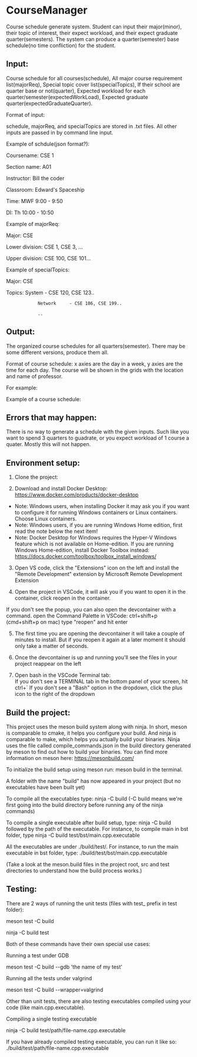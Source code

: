 # CourseManager
Course schedule generate system. Student can input their major(minor), their topic of interest, their expect workload, and their expect graduate quarter(semesters). The system can produce a quarter(semester) base schedule(no time confliction) for the student.

## Input: 
Course schedule for all courses(schedule), All major course requirement list(majorReq), Special topic cover list(specialTopics), If their school are quarter base or not(quarter), Expected workload for each quarter/semester(expectedWorkLoad), Expected graduate quarter(expectedGraduateQuarter).

Format of input:

schedule, majorReq, and specialTopics are stored in .txt files. All other inputs are passed in by command line input.

Example of schdule(json format?):

Coursename:     CSE 1

Section name:   A01

Instructor:     Bill the coder

Classroom:      Edward's Spaceship 

Time:           MWF 9:00 - 9:50

DI:             Th 10:00 - 10:50


Example of majorReq:

Major:          CSE

Lower division: CSE 1, CSE 3, ...

Upper division: CSE 100, CSE 101...


Example of specialTopics:

Major:          CSE

Topics:         System      - CSE 120, CSE 123..

                Network     - CSE 186, CSE 199..

                ..


## Output: 
The organized course schedules for all quarters(semester). There may be some different versions, produce them all.

Format of course schedule: x axies are the day in a week, y axies are the time for each day. The course will be shown in the grids with the location and name of professor.

For example: 	 

Example of a course schedule:


## Errors that may happen:
There is no way to generate a schedule with the given inputs. Such like you want to spend 3 quarters to guadrate, or you expect workload of 1 course a quater. Mostly this will not happen.



## Environment setup:
1.	Clone the project: 

2.	Download and install Docker Desktop: https://www.docker.com/products/docker-desktop
-	Note: Windows users, when installing Docker it may ask you if you want to configure it for running Windows containers or Linux containers. Choose Linux containers.
-	Note: Windows users, if you are running Windows Home edition, first read the note below the next item!
-	Note: Docker Desktop for Windows requires the Hyper-V Windows feature which is not available on Home-edition. If you are running Windows Home-edition, install Docker Toolbox instead: https://docs.docker.com/toolbox/toolbox_install_windows/

3.	Open VS code, click the "Extensions" icon on the left and install the "Remote Development" extension by Microsoft Remote Development Extension

4.	Open the project in VSCode, it will ask you if you want to open it in the container, click reopen in the container.

If you don't see the popup, you can also open the devcontainer with a command.
open the Command Palette in VSCode: ctrl+shift+p (cmd+shift+p on mac)
type "reopen" and hit enter

5.	The first time you are opening the devcontainer it will take a couple of minutes to install. But if you reopen it again at a later moment it should only take a matter of seconds.

6.	Once the devcontainer is up and running you'll see the files in your project reappear on the left


7.	Open bash in the VSCode Terminal tab:  
If you don't see a TERMINAL tab in the bottom panel of your screen, hit ctrl+`
If you don't see a "Bash" option in the dropdown, click the plus icon to the right of the dropdown

## Build the project:
This project uses the meson build system along with ninja. In short, meson is comparable to cmake, it helps you configure your build. And ninja is comparable to make, which helps you actually build your binaries. Ninja uses the file called compile_commands.json in the build directory generated by meson to find out how to build your binaries. You can find more information on meson here: https://mesonbuild.com/

To initialize the build setup using meson run: meson build in the terminal.

A folder with the name "build" has now appeared in your project (but no executables have been built yet)

To compile all the executables type: ninja -C build (-C build means we're first going into the build directory before running any of the ninja commands)

To compile a single executable after build setup, type: ninja -C build followed by the path of the executable. For instance, to compile main in bst folder, type ninja -C build test/bst/main.cpp.executable

All the executables are under ./build/test/. For instance, to run the main executable in bst folder, type: ./build/test/bst/main.cpp.executable

(Take a look at the meson.build files in the project root, src and test directories to understand how the build process works.)

## Testing:
There are 2 ways of running the unit tests (files with test_ prefix in test folder):

meson test -C build

ninja -C build test

Both of these commands have their own special use cases:


Running a test under GDB

meson test -C build --gdb 'the name of my test'

Running all the tests under valgrind

meson test -C build --wrapper=valgrind

Other than unit tests, there are also testing executables compiled using your code (like main.cpp.executable).


Compiling a single testing executable

ninja -C build test/path/file-name.cpp.executable

If you have already compiled testing executable, you can run it like so: ./build/test/path/file-name.cpp.executable

